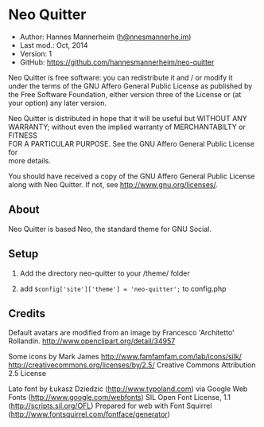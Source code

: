 Neo Quitter
==========================================

* Author:    Hannes Mannerheim (<h@nnesmannerhe.im>)
* Last mod.: Oct, 2014
* Version:   1
* GitHub:    <https://github.com/hannesmannerheim/neo-quitter>

Neo Quitter is free  software:  you can  redistribute it  and / or  modify it  
under the  terms of the GNU Affero General Public License as published by  
the Free Software Foundation,  either version three of the License or (at  
your option) any later version.                                            
                                                                           
Neo Quitter is distributed  in hope that  it will be  useful but  WITHOUT ANY  
WARRANTY;  without even the implied warranty of MERCHANTABILTY or FITNESS  
FOR A PARTICULAR PURPOSE.  See the  GNU Affero General Public License for  
more details.                                                              
                                                                           
You should have received a copy of the  GNU Affero General Public License  
along with Neo Quitter. If not, see <http://www.gnu.org/licenses/>.            
                                                                           
About
-----

Neo Quitter is based Neo, the standard theme for GNU Social.  


Setup
-----

1. Add the directory neo-quitter to your /theme/ folder

2. add `$config['site']['theme'] = 'neo-quitter';` to config.php

Credits
-------

Default avatars are modified from an image by Francesco 'Architetto' Rollandin.
http://www.openclipart.org/detail/34957

Some icons by Mark James
http://www.famfamfam.com/lab/icons/silk/
http://creativecommons.org/licenses/by/2.5/ Creative Commons Attribution 2.5 License

Lato font by Łukasz Dziedzic (http://www.typoland.com) via Google Web Fonts (http://www.google.com/webfonts)
SIL Open Font License, 1.1 (http://scripts.sil.org/OFL)
Prepared for web with Font Squirrel (http://www.fontsquirrel.com/fontface/generator)
